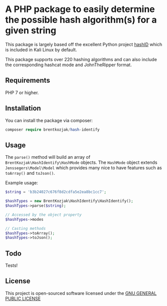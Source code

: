 # A PHP package to easily determine the possible hash algorithm(s) for a given string

This package is largely based off the excellent Python project [hashID](https://github.com/psypanda/hashID) which is included in Kali Linux by default.

This package supports over 220 hashing algorithms and can also include the corresponding hashcat mode and JohnTheRipper format.

## Requirements

PHP 7 or higher.

## Installation

You can install the package via composer:

```php
composer require brentkozjak/hash-identify
```

## Usage

The `parse()` method will build an array of `BrentKozjak\HashIdentify\HashMode` objects.  The `HashMode` object extends `Jenssegers\Model\Model` which provides many nice to have features such as `toArray()` and `toJson()`.

Example usage:

```php
$string = 'b3b24027c676f8d2cdfa5e2ea8bc1cc7';

$hashTypes = new BrentKozjak\HashIdentify\HashIdentify();
$hashTypes->parse($string);

// Accessed by the object property
$hashTypes->modes

// Casting methods
$hashTypes->toArray();
$hashTypes->toJson();
```

## Todo

Tests!

## License

This project is open-sourced software licensed under the [GNU GENERAL PUBLIC LICENSE](https://www.gnu.org/licenses/gpl-3.0.en.html)
